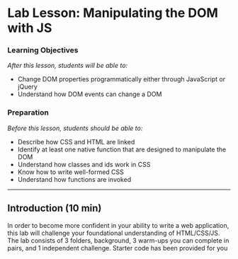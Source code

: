 # Lab Lesson: Manipulating the DOM with JS

### Learning Objectives

*After this lesson, students will be able to:*

- Change DOM properties programmatically either through JavaScript or jQuery
- Understand how DOM events can change a DOM

### Preparation
*Before this lesson, students should be able to:*

- Describe how CSS and HTML are linked
- Identify at least one native function that are designed to manipulate the DOM
- Understand how classes and ids work in CSS
- Know how to write well-formed CSS
- Understand how functions are invoked

---
<a name="opening"></a>
## Introduction (10 min)

In order to become more confident in your ability to write a web application, this lab will challenge your foundational understanding of HTML/CSS/JS. The lab consists of 3 folders, background, 3 warm-ups you can complete in pairs, and 1 independent challenge. Starter code has been provided for you
